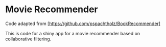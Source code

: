 # Movie Recommender

Code adapted from [https://github.com/pspachtholz/BookRecommender]

This is code for a shiny app for a movie recommender based on collaborative filtering. 
